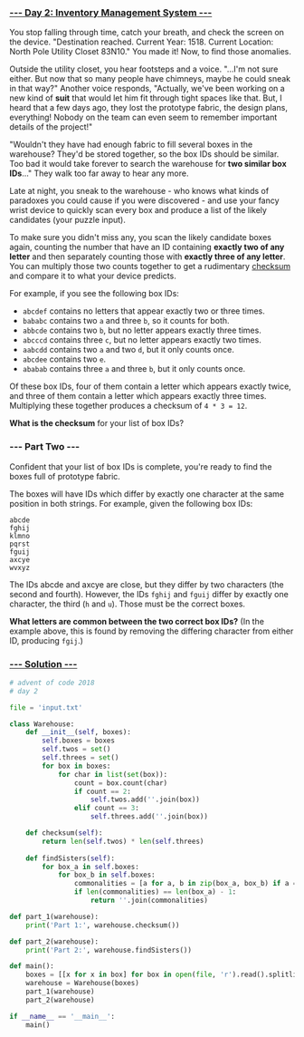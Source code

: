 ### [--- Day 2: Inventory Management System ---](https://adventofcode.com/2018/day/2)

You stop falling through time, catch your breath, and check the screen on the device. "Destination reached. Current Year: 1518. Current Location: North Pole Utility Closet 83N10." You made it! Now, to find those anomalies.

Outside the utility closet, you hear footsteps and a voice. "...I'm not sure either. But now that so many people have chimneys, maybe he could sneak in that way?" Another voice responds, "Actually, we've been working on a new kind of **suit** that would let him fit through tight spaces like that. But, I heard that a few days ago, they lost the prototype fabric, the design plans, everything! Nobody on the team can even seem to remember important details of the project!"

"Wouldn't they have had enough fabric to fill several boxes in the warehouse? They'd be stored together, so the box IDs should be similar. Too bad it would take forever to search the warehouse for **two similar box IDs**..." They walk too far away to hear any more.

Late at night, you sneak to the warehouse - who knows what kinds of paradoxes you could cause if you were discovered - and use your fancy wrist device to quickly scan every box and produce a list of the likely candidates (your puzzle input).

To make sure you didn't miss any, you scan the likely candidate boxes again, counting the number that have an ID containing **exactly two of any letter** and then separately counting those with **exactly three of any letter**. You can multiply those two counts together to get a rudimentary [checksum](https://en.wikipedia.org/wiki/Checksum) and compare it to what your device predicts.

For example, if you see the following box IDs:

 - `abcdef` contains no letters that appear exactly two or three times.
 - `bababc` contains two `a` and three `b`, so it counts for both.
 - `abbcde` contains two `b`, but no letter appears exactly three times.
 - `abcccd` contains three `c`, but no letter appears exactly two times.
 - `aabcdd` contains two `a` and two `d`, but it only counts once.
 - `abcdee` contains two `e`.
 - `ababab` contains three `a` and three `b`, but it only counts once.

Of these box IDs, four of them contain a letter which appears exactly twice, and three of them contain a letter which appears exactly three times. Multiplying these together produces a checksum of `4 * 3 = 12`.

**What is the checksum** for your list of box IDs?

### --- Part Two ---

Confident that your list of box IDs is complete, you're ready to find the boxes full of prototype fabric.

The boxes will have IDs which differ by exactly one character at the same position in both strings. For example, given the following box IDs:

```
abcde
fghij
klmno
pqrst
fguij
axcye
wvxyz
```

The IDs abcde and axcye are close, but they differ by two characters (the second and fourth). However, the IDs `fghij` and `fguij` differ by exactly one character, the third (`h` and `u`). Those must be the correct boxes.

**What letters are common between the two correct box IDs?** (In the example above, this is found by removing the differing character from either ID, producing `fgij`.)

### [--- Solution ---](day-02.py)

```Python
# advent of code 2018
# day 2

file = 'input.txt'

class Warehouse:
    def __init__(self, boxes):
        self.boxes = boxes
        self.twos = set()
        self.threes = set()
        for box in boxes:
            for char in list(set(box)):
                count = box.count(char)
                if count == 2:
                    self.twos.add(''.join(box))
                elif count == 3:
                    self.threes.add(''.join(box))

    def checksum(self):
        return len(self.twos) * len(self.threes)
    
    def findSisters(self):
        for box_a in self.boxes:
            for box_b in self.boxes:
                commonalities = [a for a, b in zip(box_a, box_b) if a == b]
                if len(commonalities) == len(box_a) - 1:
                    return ''.join(commonalities)

def part_1(warehouse):
    print('Part 1:', warehouse.checksum())

def part_2(warehouse):
    print('Part 2:', warehouse.findSisters())

def main():
    boxes = [[x for x in box] for box in open(file, 'r').read().splitlines()]
    warehouse = Warehouse(boxes)
    part_1(warehouse)
    part_2(warehouse)

if __name__ == '__main__':
    main()
```